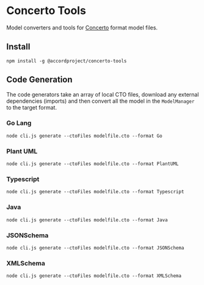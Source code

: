 # Concerto Tools
Model converters and tools for [Concerto](https://github.com/accordproject/concerto/) format model files.

## Install

```
npm install -g @accordproject/concerto-tools
```

## Code Generation

The code generators take an array of local CTO files, download any external dependencies (imports) and then convert all the model
in the `ModelManager` to the target format.

### Go Lang

```
node cli.js generate --ctoFiles modelfile.cto --format Go
```

### Plant UML

```
node cli.js generate --ctoFiles modelfile.cto --format PlantUML
```

### Typescript

```
node cli.js generate --ctoFiles modelfile.cto --format Typescript
```

### Java

```
node cli.js generate --ctoFiles modelfile.cto --format Java
```

### JSONSchema

```
node cli.js generate --ctoFiles modelfile.cto --format JSONSchema
```

### XMLSchema

```
node cli.js generate --ctoFiles modelfile.cto --format XMLSchema
```